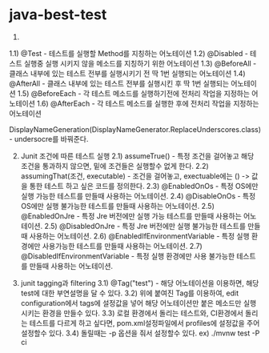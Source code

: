 # java-best-test

1)
1.1) @Test - 테스트를 실행할 Method를 지칭하는 어노테이션
1.2) @Disabled - 테스트 실행중 실행 시키지 않을 메소드를 지칭하기 위한 어노테이션
1.3) @BeforeAll - 클래스 내부에 있는 테스트 전부를 실행시키기 전 딱 1번 실행되는 어노테이션
1.4) @AfterAll - 클래스 내부에 있는 테스트 전부를 실행시킨 후 딱 1번 실행되는 어노테이션
1.5) @BeforeEach - 각 테스트 메소드를 실행하기전에 전처리 작업을 지정하는 어노테이션
1.6) @AfterEach - 각 테스트 메소드를 실행한 후에 전처리 작업을 지정하는 어노테이션

DisplayNameGeneration(DisplayNameGenerator.ReplaceUnderscores.class) - undersocre를 바꿔준다.

2) Junit 조건에 따른 테스트 실행
2.1) assumeTrue() - 특정 조건을 걸어놓고 해당 조건을 통과하지 않으면, 밑에 조건들은 실행할수 없게 한다.
2.2) assumingThat(조건, executable) - 조건을 걸어놓고, exectuable에는 () -> 값을 통한 테스트 하고 싶은 코드를 정의한다.
2.3) @EnabledOnOs - 특정 OS에만 실행 가능한 테스트를 만들때 사용하는 어노테이션.
2.4) @DisableOnOs - 특정 OS에만 실행 불가능한 테스트를 만들때 사용하는 어노테이션.
2.5) @EnabledOnJre - 특정 Jre 버전에만 실행 가능 테스트를 만들때 사용하는 어노테이션.
2.5) @DisabledOnJre - 특정 Jre 버전에만 실행 불가능한 테스트를 만들때 사용하는 어노테이션.
2.6) @EnabledIfEnvironmentVariable - 특정 실행 환경에만 사용가능한 테스트를 만들때 사용하는 어노테이션.
2.7) @DisabledIfEnvironmentVariable - 특정 실행 환경에만 사용 불가능한 테스트를 만들때 사용하는 어노테이션.

3) junit tagging과 filtering
3.1) @Tag("test") - 해당 어노테이션을 이용하면, 해당 test에 대한 부연설명을 달 수 있다.
3.2) 위에 붙여진 Tag를 이용하여, edit configuration에서 tags에 설정값을 넣어 해당 어노테이션만 붙은 메소드만 실행시키는 환경을 만들수 있다.
3.3) 로컬 환경에서 돌리는 테스트와, CI환경에서 돌리는 테스트를 다르게 하고 싶다면, pom.xml설정파일에서 profiles에 설정값을 주어 설정할수 있다.
3.4) 돌릴때는 -p 옵션을 줘서 설정할수 있다. ex) ./mvnw test -P ci